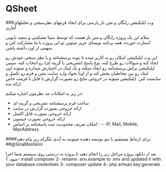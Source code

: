 # QSheet
###وب اپلیکیشن رایگان و متن باز پارسی برای ایجاد فرمهای نظرسنجی و تحلیلهای آماری

سلام این یک پروژه رایگان و متن باز هست که توسط سینا مشکینی و سعید بابویی استارت خورده. همه برنامه نویسای عزیز میتونن تو این پروژه با ما مشارکت کنن و سهمی از اون داشته باشن.

این وب اپلیکیشن امکان رو به کاربر میده تا بتونه پرسشنامه و یا نظر سنجی خودش رو ایجاد کنه و سوالات رو طرح کنه، نوع پاسخ (تشریحی یا گزینه ای) رو انتخاب کنه، سپس اپلیکیشن براش پرسشنامه رو ایجاد میکنه و یک لینک در اختیارش میداره و میتونه اون لینک رو بین مخاطبان پخش کنه و از اونا بخواد وارد سایت بشن و فرم رو تکمیل و سابمیت کنن.
اپلیکیشن میتونه در خروجی نتایج رو بصورت گزارش یا فایل با فرمت خاص ارائه بده.

در زیر به امکانات مد نظرمون اشاره میکنم:
- ساخت فرم پرسشنامه تشریحی و گزینه ای
- ارائه خروجی بصورت گزارش در سایت
- ارائه خروجی بصورت فایل اکسل
- ارائه خروجی بصورت جیسون
- امکان تعریف محدودیت ثبت پاسخنامه بر اساس :
-- IP, Mail, Mobile, MacAddress

####برای ارتباط مستقیم با تیم توسعه دهنده میتونید به آیدی تلگرام زیر پیام دهید:
##@SinaMeshkini

بعد از دانلود پروژه مراحل زیر را انجام دهید تا پروژه به درستی روی سیستم شما اجرا شود:
1- install composer
2- rename .env.example to .env and updated it with your database credentials
3- composer update
4- php artisan key:generate
